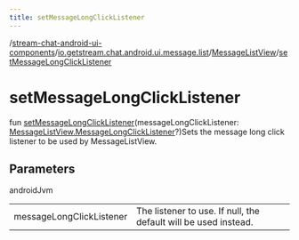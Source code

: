 ```yaml
---
title: setMessageLongClickListener
---
```

/[stream-chat-android-ui-components](../../index.md)/[io.getstream.chat.android.ui.message.list](../index.md)/[MessageListView](index.md)/[setMessageLongClickListener](setMessageLongClickListener.md)  
  
  
  
# setMessageLongClickListener  
fun [setMessageLongClickListener](setMessageLongClickListener.md)(messageLongClickListener: [MessageListView.MessageLongClickListener](MessageLongClickListener/index.md)?)Sets the message long click listener to be used by MessageListView.  
  
## Parameters  
  
androidJvm  
  
| | |
|---|---|
| <a name="io.getstream.chat.android.ui.message.list/MessageListView/setMessageLongClickListener/#io.getstream.chat.android.ui.message.list.MessageListView.MessageLongClickListener?/PointingToDeclaration/"></a>messageLongClickListener| <a name="io.getstream.chat.android.ui.message.list/MessageListView/setMessageLongClickListener/#io.getstream.chat.android.ui.message.list.MessageListView.MessageLongClickListener?/PointingToDeclaration/"></a>The listener to use. If null, the default will be used instead.|
  

